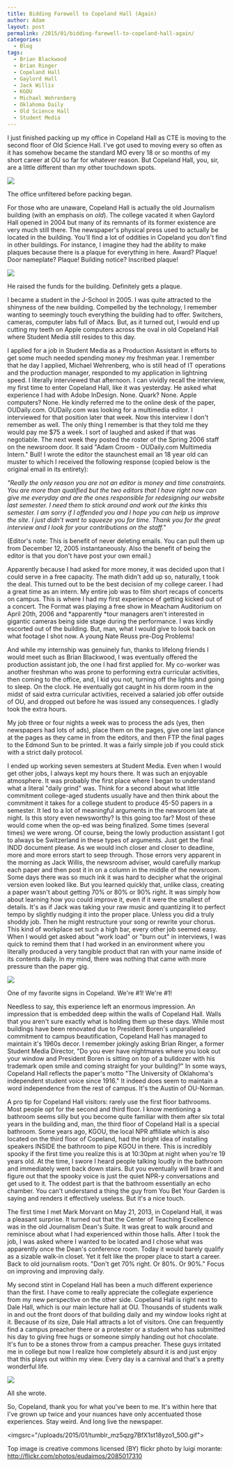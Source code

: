 ```yaml
---
title: Bidding Farewell to Copeland Hall (Again)
author: Adam
layout: post
permalink: /2015/01/bidding-farewell-to-copeland-hall-again/
categories:
  - Blog
tags:
  - Brian Blackwood
  - Brian Ringer
  - Copeland Hall
  - Gaylord Hall
  - Jack Willis
  - KGOU
  - Michael Wehrenberg
  - Oklahoma Daily
  - Old Science Hall
  - Student Media
---
```

I just finished packing up my office in Copeland Hall as CTE is moving to the second floor of Old Science Hall. I've got used to moving every so often as it has somehow became the standard MO every 18 or so months of my short career at OU so far for whatever reason. But Copeland Hall, you, sir, are a little different than my other touchdown spots.

  <img class="wp-image-336" src="/uploads/2015/01/IMG_8546.jpg" />

  <p class="wp-caption-text">
    The office unfiltered before packing began.
  </p>
</div>

For those who are unaware, Copeland Hall is actually the old Journalism building (with an emphasis on *old*). The college vacated it when Gaylord Hall opened in 2004 but many of its remnants of its former existence are very much still there. The newspaper's physical press used to actually be located in the building. You'll find a lot of oddities in Copeland you don't find in other buildings. For instance, I imagine they had the ability to make plaques because there is a plaque for everything in here. Award? Plaque! Door nameplate? Plaque! Building notice? Inscribed plaque!

<div id="attachment_337" style="width: 650px" class="wp-caption aligncenter">
  <a href="/uploads/2015/01/IMG_8556-e1421128452258.jpg"><img  src="/uploads/2015/01/IMG_8556-e1421128452258-768x1024.jpg" /></a>

  <p class="wp-caption-text">
    He raised the funds for the building. Definitely gets a plaque.
  </p>
</div>

I became a student in the J-School in 2005. I was quite attracted to the shinyness of the new building. Compelled by the technology, I remember wanting to seemingly touch everything the building had to offer. Switchers, cameras, computer labs full of iMacs. But, as it turned out, I would end up cutting my teeth on Apple computers across the oval in old Copeland Hall where Student Media still resides to this day.

I applied for a job in Student Media as a Production Assistant in efforts to get some much needed spending money my freshman year. I remember that he day I applied, Michael Wehrenberg, who is still head of IT operations and the production manager, responded to my application in lightning speed. I literally interviewed that afternoon. I can vividly recall the interview, my first time to enter Copeland Hall, like it was yesterday. He asked what experience I had with Adobe InDesign. None. Quark? None. Apple computers? None. He kindly referred me to the online desk of the paper, OUDaily.com. OUDaily.com was looking for a multimedia editor. I interviewed for that position later that week. Now this interview I don't remember as well. The only thing I remember is that they told me they would pay me $75 a week. I sort of laughed and asked if that was negotiable. The next week they posted the roster of the Spring 2006 staff on the newsroom door. It said "Adam Croom - OUDaily.com Multimedia Intern." Bull! I wrote the editor the staunchest email an 18 year old can muster to which I received the following response (copied below is the original email in its entirety):

*"Really the only reason you are not an editor is money and time constraints. You are more than qualified but the two editors that I have right now can give me everyday and are the ones responsible for redesigning our website last semester. I need them to stick around and work out the kinks this semester. I am sorry if I offended you and I hope you can help us improve the site. I just didn't want to squeeze you for time. Thank you for the great interview and I look for your contributions on the staff."*

(Editor's note: This is benefit of never deleting emails. You can pull them up from December 12, 2005 instantaneously. Also the benefit of being the editor is that you don't have post your own email.)

Apparently because I had asked for more money, it was decided upon that I could serve in a free capacity. The math didn't add up so, naturally, t took the deal. This turned out to be the best decision of my college career. I had a great time as an intern. My entire job was to film short recaps of concerts on campus. This is where I had my first experience of getting kicked out of a concert. The Format was playing a free show in Meacham Auditorium on April 20th, 2006 and *apparently *tour managers aren't interested in gigantic cameras being side stage during the performance. I was kindly escorted out of the building. But, man, what I would give to look back on what footage I shot now. A young Nate Reuss pre-Dog Problems!

And while my internship was genuinely fun, thanks to lifelong friends I would meet such as Brian Blackwood, I was eventually offered the production assistant job, the one I had first applied for. My co-worker was another freshman who was prone to performing extra curricular activities, then coming to the office, and, I kid you not, turning off the lights and going to sleep. On the clock. He eventually got caught in his dorm room in the midst of said extra curricular activities, received a salaried job offer outside of OU, and dropped out before he was issued any consequences. I gladly took the extra hours.

My job three or four nights a week was to process the ads (yes, then newspapers had lots of ads), place them on the pages, give one last glance at the pages as they came in from the editors, and then FTP the final pages to the Edmond Sun to be printed. It was a fairly simple job if you could stick with a strict daily protocol.

I ended up working seven semesters at Student Media. Even when I would get other jobs, I always kept my hours there. It was such an enjoyable atmosphere. It was probably the first place where I began to understand what a literal "daily grind" was. Think for a second about what little commitment college-aged students usually have and then think about the commitment it takes for a college student to produce 45-50 papers in a semester. It led to a lot of meaningful arguments in the newsroom late at night. Is this story even newsworthy? Is this going too far? Most of these would come when the op-ed was being finalized. Some times (several times) we were wrong. Of course, being the lowly production assistant I got to always be Switzerland in these types of arguments. Just get the final INDD document please. As we would inch closer and closer to deadline, more and more errors start to seep through. Those errors very apparent in the morning as Jack Willis, the newsroom adviser, would carefully markup each paper and then post it in on a column in the middle of the newsroom. Some days there was so much ink it was hard to decipher what the original version even looked like. But you learned quickly that, unlike class, creating a paper wasn't about getting 70% or 80% or 90% right. It was simply how about learning how you could improve it, even if it were the smallest of details. It's as if Jack was taking your raw music and quantizing it to perfect tempo by slightly nudging it into the proper place. Unless you did a truly shoddy job. Then he might restructure your song or rewrite your chorus. This kind of workplace set such a high bar, every other job seemed easy. When I would get asked about "work load" or "burn out" in interviews, I was quick to remind them that I had worked in an environment where you literally produced a very tangible product that ran with your name inside of its contents daily. In my mind, there was nothing that came with more pressure than the paper gig.

  <a href="/uploads/2015/01/IMG_8555.jpg"><img  src="/uploads/2015/01/IMG_8555-1024x768.jpg" /></a>

  <p class="wp-caption-text">
    One of my favorite signs in Copeland. We're #1! We're #1!
  </p>
</div>

Needless to say, this experience left an enormous impression. An impression that is embedded deep within the walls of Copeland Hall. Walls that you aren't sure exactly what is holding them up these days. While most buildings have been renovated due to President Boren's unparalleled commitment to campus beautification, Copeland Hall has managed to maintain it's 1960s decor. I remember jokingly asking Brian Ringer, a former Student Media Director, "Do you ever have nightmares where you look out your window and President Boren is sitting on top of a bulldozer with his trademark open smile and coming straight for your building?" In some ways, Copeland Hall reflects the paper's motto "The University of Oklahoma's independent student voice since 1916." It indeed does seem to maintain a word independence from the rest of campus. It's the Austin of OU-Norman.

A pro tip for Copeland Hall visitors: rarely use the first floor bathrooms. Most people opt for the second and third floor. I know mentioning a bathroom seems silly but you become quite familiar with them after six total years in the building and, man, the third floor of Copeland Hall is a special bathroom. Some years ago, KGOU, the local NPR affiliate which is also located on the third floor of Copeland, had the bright idea of installing speakers INSIDE the bathroom to pipe KGOU in there. This is incredibly spooky if the first time you realize this is at 10:30pm at night when you're 19 years old. At the time, I swore I heard people talking loudly in the bathroom and immediately went back down stairs. But you eventually will brave it and figure out that the spooky voice is just the quiet NPR-y conversations and get used to it. The oddest part is that the bathroom essentially an echo chamber. You can't understand a thing the guy from You Bet Your Garden is saying and renders it effectively useless. But it's a nice touch.

The first time I met Mark Morvant on May 21, 2013, in Copeland Hall, it was a pleasant surprise. It turned out that the Center of Teaching Excellence was in the old Journalism Dean's Suite. It was great to walk around and reminisce about what I had experienced within those halls. After I took the job, I was asked where I wanted to be located and I chose what was apparently once the Dean's conference room. Today it would barely qualify as a sizable walk-in closet. Yet it felt like the proper place to start a career. Back to old journalism roots. "Don't get 70% right. Or 80%. Or 90%." Focus on improving and improving daily.

My second stint in Copeland Hall has been a much different experience than the first. I have come to really appreciate the collegiate experience from my new perspective on the other side. Copeland Hall is right next to Dale Hall, which is our main lecture hall at OU. Thousands of students walk in and out the front doors of that building daily and my window looks right at it. Because of its size, Dale Hall attracts a lot of visitors. One can frequently find a campus preacher there or a protester or a student who has submitted his day to giving free hugs or someone simply handing out hot chocolate. It's fun to be a stones throw from a campus preacher. These guys irritated me in college but now I realize how completely absurd it is and just enjoy that this plays out within my view. Every day is a carnival and that's a pretty wonderful life.

<div id="attachment_339" style="width: 650px" class="wp-caption aligncenter">
  <a href="/uploads/2015/01/IMG_8558.jpg"><img  src="/uploads/2015/01/IMG_8558-1024x768.jpg"></a>

  <p class="wp-caption-text">
    All she wrote.
  </p>
</div>

So, Copeland, thank you for what you've been to me. It's within here that I've grown up twice and your nuances have only accentuated those experiences. Stay weird. And long live the newspaper.

<imgsrc="/uploads/2015/01/tumblr_mz5qzg7BfX1st18yzo1_500.gif">

Top image is creative commons licensed (BY) flickr photo by luigi morante: http://flickr.com/photos/eudaimos/2085017310

